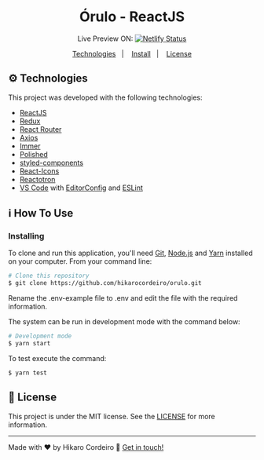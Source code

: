 <h1 align="center">
    Órulo - ReactJS
</h1>

<p align="center">
    Live Preview ON:
    <a href="https://orulo.netlify.com/">
    <img alt="Netlify Status" src="https://api.netlify.com/api/v1/badges/65bd902e-a6d7-4360-955a-8e11c5c0969a/deploy-status.svg">
  </a>
</p>

<p align="center">
  <a href="#gear-technologies">Technologies</a>&nbsp;&nbsp;&nbsp;|&nbsp;&nbsp;&nbsp;
  <a href="#information_source-how-to-use">Install</a>&nbsp;&nbsp;&nbsp;|&nbsp;&nbsp;&nbsp;
  <a href="#memo-license">License</a>
</p>

## :gear: Technologies

This project was developed with the following technologies:

-  [ReactJS](https://reactjs.org/)
-  [Redux](https://redux.js.org/)
-  [React Router](https://github.com/ReactTraining/react-router)
-  [Axios](https://github.com/axios/axios)
-  [Immer](https://github.com/immerjs/immer)
-  [Polished](https://polished.js.org/)
-  [styled-components](https://www.styled-components.com/)
-  [React-Icons](https://react-icons.netlify.com/)
-  [Reactotron](https://infinite.red/reactotron)
-  [VS Code][vc] with [EditorConfig][vceditconfig] and [ESLint][vceslint]

## :information_source: How To Use

### Installing

To clone and run this application, you'll need [Git](https://git-scm.com), [Node.js][nodejs] and [Yarn][yarn] installed on your computer. From your command line:

```bash
# Clone this repository
$ git clone https://github.com/hikarocordeiro/orulo.git
```

Rename the .env-example file to .env and edit the file with the required information.

The system can be run in development mode with the command below:
```bash
# Development mode
$ yarn start
```

To test execute the command:
```bash
$ yarn test
```

## :memo: License
This project is under the MIT license. See the [LICENSE](https://github.com/hikarocordeiro/orulo/blob/master/LICENSE) for more information.

---

Made with ♥ by Hikaro Cordeiro :wave: [Get in touch!](https://www.linkedin.com/in/hikaro-cordeiro/)

[nodejs]: https://nodejs.org/
[yarn]: https://yarnpkg.com/
[vc]: https://code.visualstudio.com/
[vceditconfig]: https://marketplace.visualstudio.com/items?itemName=EditorConfig.EditorConfig
[vceslint]: https://marketplace.visualstudio.com/items?itemName=dbaeumer.vscode-eslint
